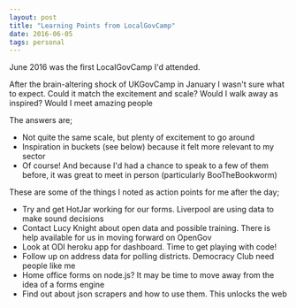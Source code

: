 ```yaml
---
layout: post
title: "Learning Points from LocalGovCamp"
date: 2016-06-05
tags: personal
---
```

June 2016 was the first LocalGovCamp I'd attended. 

After the brain-altering shock of UKGovCamp in January I wasn't sure what to expect. Could it match the excitement and scale? Would I walk away as inspired? Would I meet amazing people

The answers are;

* Not quite the same scale, but plenty of excitement to go around
* Inspiration in buckets (see below) because it felt more relevant to my sector
* Of course! And because I'd had a chance to speak to a few of them before, it was great to meet in person (particularly BooTheBookworm)

These are some of the things I noted as action points for me after the day;

* Try and get HotJar working for our forms. Liverpool are using data to make sound decisions
* Contact Lucy Knight about open data and possible training. There is help available for us in moving forward on OpenGov
* Look at ODI heroku app for dashboard. Time to get playing with code!
* Follow up on address data for polling districts. Democracy Club need people like me
* Home office forms on node.js? It may be time to move away from the idea of a forms engine
* Find out about json scrapers and how to use them. This unlocks the web
